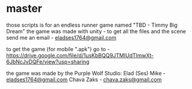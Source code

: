 # master

those scripts is for an endless runner game named "TBD - Timmy Big Dream"
the game was made with unity - to get all the files and the scene send me an email - eladses1764@gmail.com

to get the game (for mobile ".apk") go to -https://drive.google.com/file/d/1usKbBQQ9JTMIUdTlmwXt-6JbNcJvDQFe/view?usp=sharing

the game was made by the Purple Wolf Studio:
Elad (Ses) Mike - eladses1764@gmail.com
Chava Zaks - chava.zaks@gmail.com
